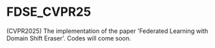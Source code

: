 # FDSE_CVPR25
(CVPR2025) The implementation of the paper 'Federated Learning with Domain Shift Eraser'. Codes will come soon.
